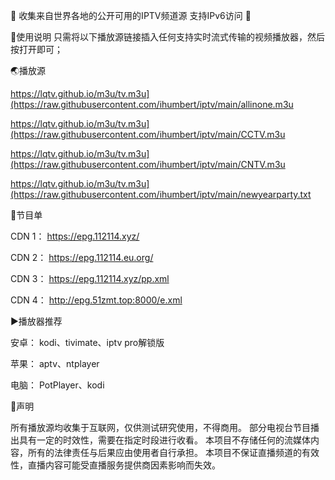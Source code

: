 🔕 收集来自世界各地的公开可用的IPTV频道源 支持IPv6访问 🔕

📑使用说明
只需将以下播放源链接插入任何支持实时流式传输的视频播放器，然后按打开即可；

🌏播放源

https://lqtv.github.io/m3u/tv.m3u](https://raw.githubusercontent.com/ihumbert/iptv/main/allinone.m3u

https://lqtv.github.io/m3u/tv.m3u](https://raw.githubusercontent.com/ihumbert/iptv/main/CCTV.m3u

https://lqtv.github.io/m3u/tv.m3u](https://raw.githubusercontent.com/ihumbert/iptv/main/CNTV.m3u

https://lqtv.github.io/m3u/tv.m3u](https://raw.githubusercontent.com/ihumbert/iptv/main/newyearparty.txt

📒节目单

CDN 1：
https://epg.112114.xyz/

CDN 2：
https://epg.112114.eu.org/

CDN 3：
https://epg.112114.xyz/pp.xml

CDN 4：
http://epg.51zmt.top:8000/e.xml

▶️播放器推荐

安卓：
kodi、tivimate、iptv pro解锁版

苹果：
aptv、ntplayer

电脑：
PotPlayer、kodi

📖声明

所有播放源均收集于互联网，仅供测试研究使用，不得商用。
部分电视台节目播出具有一定的时效性，需要在指定时段进行收看。
本项目不存储任何的流媒体内容，所有的法律责任与后果应由使用者自行承担。
本项目不保证直播频道的有效性，直播内容可能受直播服务提供商因素影响而失效。
